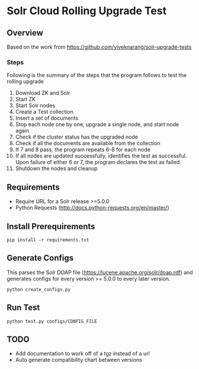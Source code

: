 # Solr Cloud Rolling Upgrade Test
## Overview
Based on the work from https://github.com/viveknarang/solr-upgrade-tests

### Steps
Following is the summary of the steps that the program follows to test the rolling upgrade

1. Download ZK and Solr
2. Start ZK
3. Start Solr nodes
4. Create a Test collection
5. Insert a set of documents
6. Stop each node one by one, upgrade a single node, and start node again
7. Check if the cluster status has the upgraded node
8. Check if all the documents are available from the collection
9. If 7 and 8 pass, the program repeats 6-8 for each node
10. If all nodes are updated successfully, identifies the test as successful. Upon failure of either 6 or 7, the program declares the test as failed.
12. Shutdown the nodes and cleanup

## Requirements
* Require URL for a Solr release >=5.0.0
* Python Requests (http://docs.python-requests.org/en/master/)

## Install Prerequirements
`pip install -r requirements.txt`

## Generate Configs
This parses the Solr DOAP file (https://lucene.apache.org/solr/doap.rdf) and generates configs for every version >= 5.0.0 to every later version.

`python create_configs.py`

## Run Test
`python test.py configs/CONFIG_FILE`

## TODO
* Add documentation to work off of a tgz instead of a url
* Auto generate compatibility chart between versions

